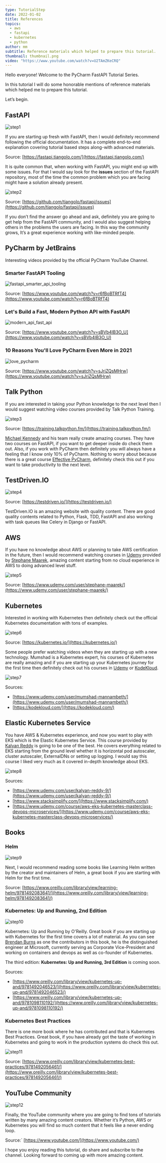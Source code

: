 ```yaml
---
type: TutorialStep
date: 2022-01-02
title: References
topics:
  - aws
  - fastapi
  - kubernetes
  - python
author: mm
subtitle: Reference materials which helped to prepare this tutorial.
thumbnail: thumbnail.png
video: "https://www.youtube.com/watch?v=U2TAmZKeCRQ"
---
```


Hello everyone! Welcome to the PyCharm FastAPI Tutorial Series.

In this tutorial I will do some honorable mentions of reference materials which helped me to prepare this tutorial.

Let’s begin.

## FastAPI

![step1](./steps/step1.png)

If you are starting up fresh with FastAPI, then I would definitely recommend following the official documentation. It has a complete end-to-end explanation covering tutorial based steps along-with advanced materials.

Source: [https://fastapi.tiangolo.com/](https://fastapi.tiangolo.com/)

It is quite common that, when working with FastAPI, you might end up with some issues. For that I would say look for the **issues** section of the FastAPI repository, most of the time the common problem which you are facing might have a solution already present.

![step2](./steps/step2.png)

Source: [https://github.com/tiangolo/fastapi/issues](https://github.com/tiangolo/fastapi/issues)

If you don’t find the answer go ahead and ask, definitely you are going to get help from the FastAPI community, and I would also suggest helping others in the problems the users are facing. In this way the community grows, It’s a great experience working with like-minded people.

## PyCharm by JetBrains

Interesting videos provided by the official PyCharm YouTube Channel.

### Smarter FastAPI Tooling

![fastapi_smarter_api_tooling](./steps/pycharm_video_1.jpg)

Source: [https://www.youtube.com/watch?v=r6fBoBTRfT4](https://www.youtube.com/watch?v=r6fBoBTRfT4)

### Let's Build a Fast, Modern Python API with FastAPI

![modern_api_fast_api](./steps/pycharm_video_2.jpg)

Source: [https://www.youtube.com/watch?v=sBVb4IB3O_U](https://www.youtube.com/watch?v=sBVb4IB3O_U)

### 10 Reasons You'll Love PyCharm Even More in 2021

![love_pycharm](./steps/pycharm_video_3.jpg)

Source: [https://www.youtube.com/watch?v=sJriZQsMHrw](https://www.youtube.com/watch?v=sJriZQsMHrw)

## Talk Python

If you are interested in taking your Python knowledge to the next level then I would suggest watching video courses provided by Talk Python Training.

![step3](./steps/step3.png)

Source: [https://training.talkpython.fm/](https://training.talkpython.fm/)

[Michael Kennedy](https://twitter.com/mkennedy) and his team really create amazing courses. They have two courses on FastAPI, if you want to get deeper inside do check them out. Also, if you work with PyCharm then definitely you will always have a feeling that I know only 10% of PyCharm. Nothing to worry about because there
is a great course [Effective PyCharm](https://training.talkpython.fm/courses/explore_pycharm/mastering-pycharm-ide), definitely check this out if you want to take productivity to the next level.

## TestDriven.IO

![step4](./steps/step4.png)

Source: [https://testdriven.io/](https://testdriven.io/)

TestDriven.IO is an amazing website with quality content. There are good quality contents related to Python, Flask, TDD, FastAPI and also working with task queues like Celery in Django or FastAPI.

## AWS

If you have no knowledge about AWS or planning to take AWS certification in the future, then I would recommend watching courses in [Udemy](https://www.udemy.com/) provided by [Stephane Maarek](https://aws.amazon.com/developer/community/heroes/stephane-maarek/), amazing content starting from no cloud experience in AWS to doing advanced level stuff.

![step5](./steps/step5.png)

Source: [https://www.udemy.com/user/stephane-maarek/](https://www.udemy.com/user/stephane-maarek/)

## Kubernetes

Interested in working with Kubernetes then definitely check out the official Kubernetes documentation with tons of examples.

![step6](./steps/step6.png)

Source: [https://kubernetes.io/](https://kubernetes.io/)

Some people prefer watching videos when they are starting up with a new technology. Mumshad is a Kubernetes expert, his courses of Kubernetes are really amazing and if you are starting up your Kubernetes journey for the first time then definitely check out his courses in [Udemy](https://www.udemy.com/) or [KodeKloud](https://kodekloud.com/).

![step7](./steps/step7.png)

Sources:

- [https://www.udemy.com/user/mumshad-mannambeth/](https://www.udemy.com/user/mumshad-mannambeth/)
- [https://kodekloud.com/](https://kodekloud.com/)

## Elastic Kubernetes Service

You have AWS & Kubernetes experience, and now you want to play with EKS which is the Elastic Kubernetes Service. This course provided by [Kalyan Reddy](https://www.stacksimplify.com/) is going to be one of the best. He covers everything related to EKS starting from the ground level whether it is horizontal pod autoscaler, cluster autoscaler, ExternalDNs or setting up logging. I would say this course I liked very much as it covered in-depth knowledge about EKS.

![step8](./steps/step8.png)

Sources:

- [https://www.udemy.com/user/kalyan-reddy-9/](https://www.udemy.com/user/kalyan-reddy-9/)
- [https://www.stacksimplify.com/](https://www.stacksimplify.com/)
- [https://www.udemy.com/course/aws-eks-kubernetes-masterclass-devops-microservices/](https://www.udemy.com/course/aws-eks-kubernetes-masterclass-devops-microservices/)

## Books

### Helm

![step9](./steps/step9.jpg)

Next, I would recommend reading some books like Learning Helm written by the creator and maintainers of Helm, a great book if you are starting with Helm for the first time.

Source: [https://www.oreilly.com/library/view/learning-helm/9781492083641/](https://www.oreilly.com/library/view/learning-helm/9781492083641/)

### Kubernetes: Up and Running, 2nd Edition

![step10](./steps/step10.jpg)

Kubernetes: Up and Running by O'Reilly. Great book if you are starting up with Kubernetes for the first time covers a lot of material. As you can see [Brendan Burns](https://www.linkedin.com/in/brendan-burns-487aa590) as one the contributors in this book, he is the distinguished engineer at Microsoft, currently serving as Corporate Vice-President and working on containers and devops as well as co-founder of Kubernetes.

The third edition: **Kubernetes: Up and Running, 3rd Edition** is coming soon.

Sources:

- [https://www.oreilly.com/library/view/kubernetes-up-and/9781492046523/](https://www.oreilly.com/library/view/kubernetes-up-and/9781492046523/)
- [https://www.oreilly.com/library/view/kubernetes-up-and/9781098110192/](https://www.oreilly.com/library/view/kubernetes-up-and/9781098110192/)

### Kubernetes Best Practices

There is one more book where he has contributed and that is Kubernetes Best Practices. Great book, if you have already got the taste of working in Kubernetes and going to work in the production systems do check this out.

![step11](./steps/step11.jpg)

Source: [https://www.oreilly.com/library/view/kubernetes-best-practices/9781492056461/](https://www.oreilly.com/library/view/kubernetes-best-practices/9781492056461/)

## YouTube Community

![step12](./steps/step12.png)

Finally, the YouTube community where you are going to find tons of tutorials written by many amazing content creators. Whether it’s Python, AWS or Kubernetes you will find so much content that it feels like a never ending loop.

Source:` [https://www.youtube.com/](https://www.youtube.com/)

I hope you enjoy reading this tutorial, do share and subscribe to the channel. Looking forward to coming up with more amazing content.
